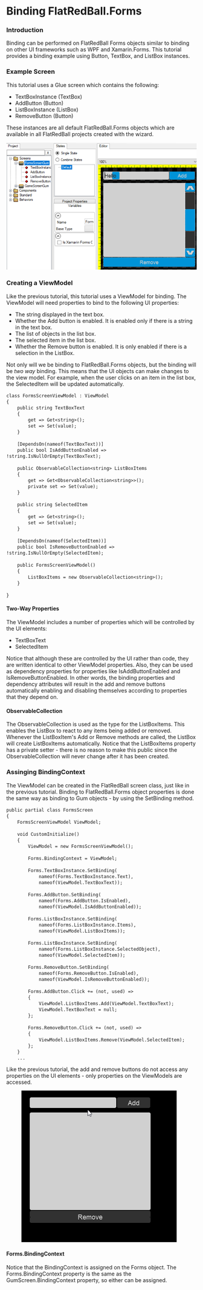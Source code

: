 # Binding FlatRedBall.Forms

### Introduction

Binding can be performed on FlatRedBall Forms objects similar to binding on other UI frameworks such as WPF and Xamarin.Forms. This tutorial provides a binding example using Button, TextBox, and ListBox instances.

### Example Screen

This tutorial uses a Glue screen which contains the following:

* TextBoxInstance (TextBox)
* AddButton (Button)
* ListBoxInstance (ListBox)
* RemoveButton (Button)

These instances are all default FlatRedBall.Forms objects which are available in all FlatRedBall projects created with the wizard.

![](../../../media/2022-01-img_61d66401c8680.png)

### Creating a ViewModel

Like the previous tutorial, this tutorial uses a ViewModel for binding. The ViewModel will need properties to bind to the following UI properties:

* The string displayed in the text box.
* Whether the Add button is enabled. It is enabled only if there is a string in the text box.
* The list of objects in the list box.
* The selected item in the list box.
* Whether the Remove button is enabled. It is only enabled if there is a selection in the ListBox.

Not only will we be binding to FlatRedBall.Forms objects, but the binding will be _two way_ binding. This means that the UI objects can make changes to the view model. For example, when the user clicks on an item in the list box, the SelectedItem will be updated automatically.

```
class FormsScreenViewModel : ViewModel
{
    public string TextBoxText
    {
        get => Get<string>();
        set => Set(value);
    }

    [DependsOn(nameof(TextBoxText))]
    public bool IsAddButtonEnabled => !string.IsNullOrEmpty(TextBoxText);

    public ObservableCollection<string> ListBoxItems
    {
        get => Get<ObservableCollection<string>>();
        private set => Set(value);
    }

    public string SelectedItem
    {
        get => Get<string>();
        set => Set(value);
    }

    [DependsOn(nameof(SelectedItem))]
    public bool IsRemoveButtonEnabled => !string.IsNullOrEmpty(SelectedItem);

    public FormsScreenViewModel()
    {
        ListBoxItems = new ObservableCollection<string>();
    }

}
```

#### Two-Way Properties

The ViewModel includes a number of properties which will be controlled by the UI elements:

* TextBoxText
* SelectedItem

Notice that although these are controlled by the UI rather than code, they are written identical to other ViewModel properties. Also, they can be used as dependency properties for properties like IsAddButtonEnabled and IsRemoveButtonEnabled. In other words, the binding properties and dependency attributes will result in the add and remove buttons automatically enabling and disabling themselves according to properties that they depend on.

#### ObservableCollection

The ObservableCollection is used as the type for the ListBoxItems. This enables the ListBox to react to any items being added or removed. Whenever the ListBoxItem's Add or Remove methods are called, the ListBox will create ListBoxItems automatically. Notice that the ListBoxItems property has a private setter - there is no reason to make this public since the ObservableCollection will never change after it has been created.

### Assinging BindingContext

The ViewModel can be created in the FlatRedBall screen class, just like in the previous tutorial. Binding to FlatRedBall.Forms object properties is done the same way as binding to Gum objects - by using the SetBinding method.

```
public partial class FormsScreen
{
    FormsScreenViewModel ViewModel;

    void CustomInitialize()
    {
        ViewModel = new FormsScreenViewModel();

        Forms.BindingContext = ViewModel;

        Forms.TextBoxInstance.SetBinding(
            nameof(Forms.TextBoxInstance.Text), 
            nameof(ViewModel.TextBoxText));

        Forms.AddButton.SetBinding(
            nameof(Forms.AddButton.IsEnabled), 
            nameof(ViewModel.IsAddButtonEnabled));

        Forms.ListBoxInstance.SetBinding(
            nameof(Forms.ListBoxInstance.Items), 
            nameof(ViewModel.ListBoxItems));

        Forms.ListBoxInstance.SetBinding(
            nameof(Forms.ListBoxInstance.SelectedObject), 
            nameof(ViewModel.SelectedItem));

        Forms.RemoveButton.SetBinding(
            nameof(Forms.RemoveButton.IsEnabled), 
            nameof(ViewModel.IsRemoveButtonEnabled));

        Forms.AddButton.Click += (not, used) =>
        {
            ViewModel.ListBoxItems.Add(ViewModel.TextBoxText);
            ViewModel.TextBoxText = null;
        };

        Forms.RemoveButton.Click += (not, used) =>
        {
            ViewModel.ListBoxItems.Remove(ViewModel.SelectedItem);
        };
    }
    ...
```

Like the previous tutorial, the add and remove buttons do not access any properties on the UI elements - only properties on the ViewModels are accessed.&#x20;

<figure><img src="../../../media/2022-01-05_21-14-47.gif" alt=""><figcaption></figcaption></figure>

#### Forms.BindingContext

Notice that the BindingContext is assigned on the Forms object. The Forms.BindingContext property is the same as the GumScreen.BindingContext property, so either can be assigned.
